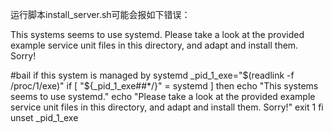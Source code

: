 
运行脚本install_server.sh可能会报如下错误：

This systems seems to use systemd.
Please take a look at the provided example service unit files in this directory, and adapt and install them. Sorry!


#bail if this system is managed by systemd
_pid_1_exe="$(readlink -f /proc/1/exe)"
if [ "${_pid_1_exe##*/}" = systemd ]
then
        echo "This systems seems to use systemd."
        echo "Please take a look at the provided example service unit files in this directory, and adapt and install them. Sorry!"
        exit 1
fi
unset _pid_1_exe


